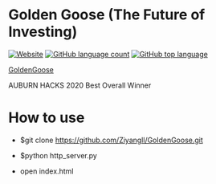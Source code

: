 
# Golden Goose (The Future of Investing)

[![Website](https://img.shields.io/website?down_color=red&down_message=offline&up_color=success&up_message=online&url=http%3A%2F%2Fgoldengoose.tech)](http://goldengoose.tech)
[![GitHub language count](https://img.shields.io/github/languages/count/ziyangll/GoldenGoose)](http://goldengoose.tech)
[![GitHub top language](https://img.shields.io/github/languages/top/ziyangll/GoldenGoose)](http://goldengoose.tech)


[GoldenGoose](http://goldengoose.tech)

AUBURN HACKS 2020 Best Overall Winner


# How to use

- $git clone https://github.com/Ziyangll/GoldenGoose.git

- $python http_server.py

- open index.html
